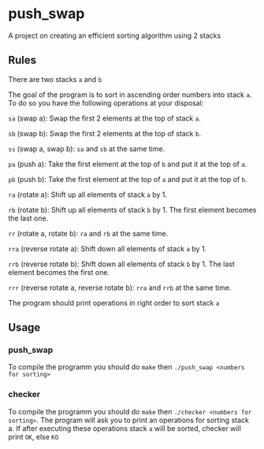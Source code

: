 # push_swap
A project on creating an efficient sorting algorithm using 2 stacks
## Rules
There are two stacks `a` and `b`

The goal of the program is to sort in ascending order numbers into stack ```a```. To do so you have the
following operations at your disposal:

`sa` (swap a): Swap the first 2 elements at the top of stack `a`.

`sb` (swap b): Swap the first 2 elements at the top of stack `b`.

`ss` (swap a, swap b): `sa` and `sb` at the same time.

`pa` (push a): Take the first element at the top of `b` and put it at the top of `a`.

`pb` (push b): Take the first element at the top of `a` and put it at the top of `b`.

`ra` (rotate a): Shift up all elements of stack `a` by 1.

`rb` (rotate b): Shift up all elements of stack `b` by 1. The first element becomes the last one.

`rr` (rotate a, rotate b): `ra` and `rb` at the same time.

`rra` (reverse rotate a): Shift down all elements of stack `a` by 1.

`rrb` (reverse rotate b): Shift down all elements of stack `b` by 1. The last element becomes the first one.

`rrr` (reverse rotate a, reverse rotate b): `rra` and `rrb` at the same time.

The program should print operations in right order to sort stack `a`
## Usage
### push_swap

To compile the programm you should do `make` then `./push_swap <numbers for sorting>`

### checker

To compile the programm you should do `make` then `./checker <numbers for sorting>`. 
The program will ask you to print an operations for sorting stack a.
If after executing these operations stack `a` will be sorted, checker will print `OK`, else `KO`
